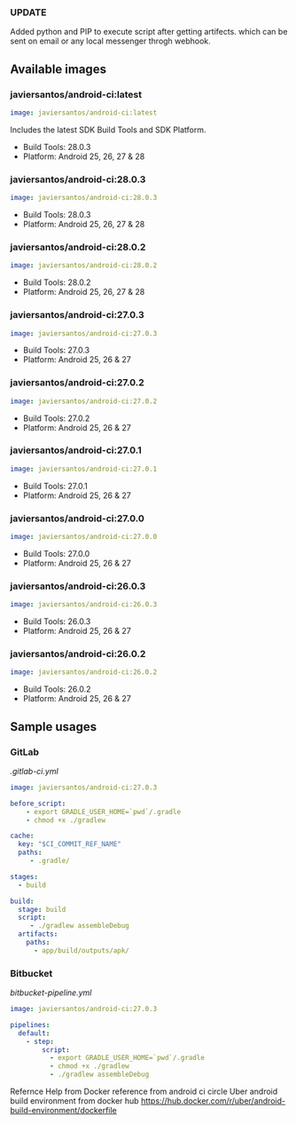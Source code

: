 ### UPDATE
Added python and PIP to execute script after getting artifects. which can be sent on email or any local messenger throgh webhook.

## Available images
### javiersantos/android-ci:latest

```yml
image: javiersantos/android-ci:latest
```

Includes the latest SDK Build Tools and SDK Platform.

* Build Tools: 28.0.3
* Platform: Android 25, 26, 27 & 28

### javiersantos/android-ci:28.0.3

```yml
image: javiersantos/android-ci:28.0.3
```

* Build Tools: 28.0.3
* Platform: Android 25, 26, 27 & 28

### javiersantos/android-ci:28.0.2

```yml
image: javiersantos/android-ci:28.0.2
```

* Build Tools: 28.0.2
* Platform: Android 25, 26, 27 & 28

### javiersantos/android-ci:27.0.3

```yml
image: javiersantos/android-ci:27.0.3
```

* Build Tools: 27.0.3
* Platform: Android 25, 26 & 27

### javiersantos/android-ci:27.0.2

```yml
image: javiersantos/android-ci:27.0.2
```

* Build Tools: 27.0.2
* Platform: Android 25, 26 & 27

### javiersantos/android-ci:27.0.1

```yml
image: javiersantos/android-ci:27.0.1
```

* Build Tools: 27.0.1
* Platform: Android 25, 26 & 27

### javiersantos/android-ci:27.0.0

```yml
image: javiersantos/android-ci:27.0.0
```

* Build Tools: 27.0.0
* Platform: Android 25, 26 & 27

### javiersantos/android-ci:26.0.3

```yml
image: javiersantos/android-ci:26.0.3
```

* Build Tools: 26.0.3
* Platform: Android 25, 26 & 27

### javiersantos/android-ci:26.0.2

```yml
image: javiersantos/android-ci:26.0.2
```

* Build Tools: 26.0.2
* Platform: Android 25, 26 & 27

## Sample usages
### GitLab
*.gitlab-ci.yml*

```yml
image: javiersantos/android-ci:27.0.3

before_script:
    - export GRADLE_USER_HOME=`pwd`/.gradle
    - chmod +x ./gradlew

cache:
  key: "$CI_COMMIT_REF_NAME"
  paths:
     - .gradle/

stages:
  - build

build:
  stage: build
  script:
     - ./gradlew assembleDebug
  artifacts:
    paths:
      - app/build/outputs/apk/
```

### Bitbucket
*bitbucket-pipeline.yml*

```yml
image: javiersantos/android-ci:27.0.3

pipelines:
  default:
    - step:
        script:
          - export GRADLE_USER_HOME=`pwd`/.gradle
          - chmod +x ./gradlew
          - ./gradlew assembleDebug
```

Refernce Help from
Docker reference from android ci circle
Uber android build environment from docker hub
https://hub.docker.com/r/uber/android-build-environment/dockerfile
